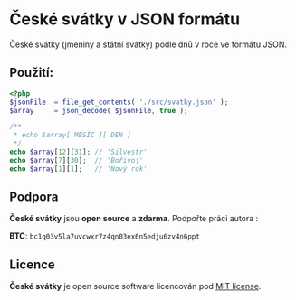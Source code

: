 # České svátky v JSON formátu

České svátky (jmeniny a státní svátky) podle dnů v roce ve formátu JSON.

## Použití:

```php
<?php
$jsonFile  = file_get_contents( './src/svatky.json' );
$array     = json_decode( $jsonFile, true );

/**
 * echo $array[ MĚSÍC ][ DEN ]
 */
echo $array[12][31]; // 'Silvestr'
echo $array[7][30];  // 'Bořivoj'
echo $array[1][1];   // 'Nový rok'
```

## Podpora

**České svátky** jsou **open source** a **zdarma**. Podpořte práci autora :

**BTC**: `bc1q03v5la7uvcwxr7z4qn03ex6n5edju6zv4n6ppt`

## Licence

**České svátky** je open source software licencován pod [MIT license](https://tldrlegal.com/license/mit-license).
